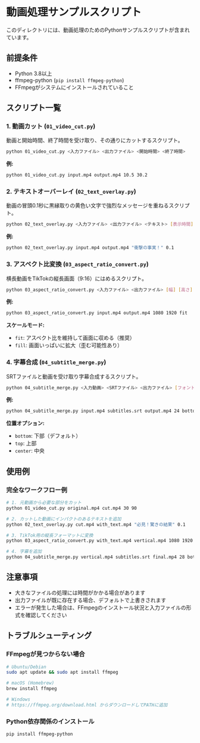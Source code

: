 # 動画処理サンプルスクリプト

このディレクトリには、動画処理のためのPythonサンプルスクリプトが含まれています。

## 前提条件

- Python 3.8以上
- ffmpeg-python (`pip install ffmpeg-python`)
- FFmpegがシステムにインストールされていること

## スクリプト一覧

### 1. 動画カット (`01_video_cut.py`)

動画と開始時間、終了時間を受け取り、その通りにカットするスクリプト。

```bash
python 01_video_cut.py <入力ファイル> <出力ファイル> <開始時間> <終了時間>
```

**例:**
```bash
python 01_video_cut.py input.mp4 output.mp4 10.5 30.2
```

### 2. テキストオーバーレイ (`02_text_overlay.py`)

動画の冒頭0.1秒に黒縁取りの黄色い文字で強烈なメッセージを重ねるスクリプト。

```bash
python 02_text_overlay.py <入力ファイル> <出力ファイル> <テキスト> [表示時間]
```

**例:**
```bash
python 02_text_overlay.py input.mp4 output.mp4 "衝撃の事実！" 0.1
```

### 3. アスペクト比変換 (`03_aspect_ratio_convert.py`)

横長動画をTikTokの縦長画面（9:16）にはめるスクリプト。

```bash
python 03_aspect_ratio_convert.py <入力ファイル> <出力ファイル> [幅] [高さ] [スケールモード]
```

**例:**
```bash
python 03_aspect_ratio_convert.py input.mp4 output.mp4 1080 1920 fit
```

**スケールモード:**
- `fit`: アスペクト比を維持して画面に収める（推奨）
- `fill`: 画面いっぱいに拡大（歪む可能性あり）

### 4. 字幕合成 (`04_subtitle_merge.py`)

SRTファイルと動画を受け取り字幕合成するスクリプト。

```bash
python 04_subtitle_merge.py <入力動画> <SRTファイル> <出力ファイル> [フォントサイズ] [位置]
```

**例:**
```bash
python 04_subtitle_merge.py input.mp4 subtitles.srt output.mp4 24 bottom
```

**位置オプション:**
- `bottom`: 下部（デフォルト）
- `top`: 上部
- `center`: 中央

## 使用例

### 完全なワークフロー例

```bash
# 1. 元動画から必要な部分をカット
python 01_video_cut.py original.mp4 cut.mp4 30 90

# 2. カットした動画にインパクトのあるテキストを追加
python 02_text_overlay.py cut.mp4 with_text.mp4 "必見！驚きの結果" 0.1

# 3. TikTok用の縦長フォーマットに変換
python 03_aspect_ratio_convert.py with_text.mp4 vertical.mp4 1080 1920 fit

# 4. 字幕を追加
python 04_subtitle_merge.py vertical.mp4 subtitles.srt final.mp4 28 bottom
```

## 注意事項

- 大きなファイルの処理には時間がかかる場合があります
- 出力ファイルが既に存在する場合、デフォルトで上書きされます
- エラーが発生した場合は、FFmpegのインストール状況と入力ファイルの形式を確認してください

## トラブルシューティング

### FFmpegが見つからない場合
```bash
# Ubuntu/Debian
sudo apt update && sudo apt install ffmpeg

# macOS (Homebrew)
brew install ffmpeg

# Windows
# https://ffmpeg.org/download.html からダウンロードしてPATHに追加
```

### Python依存関係のインストール
```bash
pip install ffmpeg-python
```
